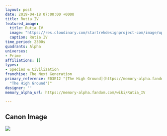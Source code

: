 ```yaml
---
layout: post
date: 2019-04-18 07:00:00 +0000
title: Rutia IV
featured_image:
  title: Rutia IV
  image: "https://res.cloudinary.com/startrekdesignproject-com/image/upload/v1555607497/RutiaIV.png"
  caption: Rutia IV
time_period: 2300s
quadrants: Alpha
universes:
- Prime
affiliations: []
types:
- Species & Civilization
franchise: The Next Generation
primary_reference: E03E12 "[The High Ground](https://memory-alpha.fandom.com/wiki/The_High_Ground
  "The High Ground")"
designer: ''
memory_alpha_url: https://memory-alpha.fandom.com/wiki/Rutia_IV

---
```

## Canon Image

![](https://res.cloudinary.com/startrekdesignproject-com/image/upload/v1555607497/RutiaIV1.jpg)